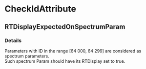 ﻿---  
uid: Validator_2_1_14  
---

# CheckIdAttribute

## RTDisplayExpectedOnSpectrumParam

### Details

Parameters with ID in the range \[64 000, 64 299\] are considered as spectrum parameters.  
Such spectrum Param should have its RTDisplay set to true.
